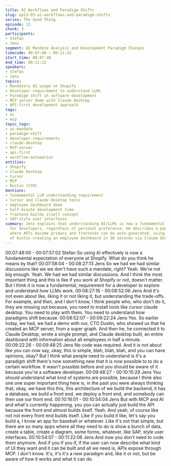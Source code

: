 ```yaml
---
title: AI Workflows and Paradigm Shifts
slug: ep13-03-ai-workflows-and-paradigm-shifts
series: The Good Thing
episode: 13
chunk: 3
participants:
- Stefan
- Jens
segment: AI Mandate Analysis and Development Paradigm Changes
timecode: 00:07:48 – 00:11:22
start_time: 00:07:48
end_time: 00:11:22
speakers:
- Stefan
- Jens
topics:
- Mandatory AI usage at Shopify
- Developer requirement to understand LLMs
- Paradigm shift in software development
- MCP server demo with Claude Desktop
- API-first development approach
tags:
- ai
- mcp
topic_tags:
- ai-mandate
- paradigm-shift
- developer-requirements
- claude-desktop
- MCP-server
- api-first
- workflow-automation
entities:
- Shopify
- Claude Desktop
- Cursor
- MCP
- Dustin (CTO)
mentions:
- fundamental LLM understanding requirement
- Cursor and Claude Desktop tools
- employee dashboard demo
- half-minute development time
- frontend builds itself concept
- SAP-style user interfaces
summary: Jens explains that understanding AI/LLMs is now a fundamental requirement
  for developers, regardless of personal preference. He describes a paradigm shift
  where APIs become primary and frontends can be auto-generated, using an example
  of Dustin creating an employee dashboard in 30 seconds via Claude Desktop and MCP.
---
```


00:07:48:00 - 00:07:57:02
Stefan
So using AI effectively is now a fundamental expectation of everyone at Shopify. What do you
think he means by that?
00:07:58:04 - 00:08:27:13
Jens
So we had we had similar discussions like we we don't have such a mandate, right? Yeah.
We're not big enough. Yeah. We had we had similar discussions. And I think the most important
thing and this is like if you work at Shopify or not, doesn't matter. But I think it is now a
fundamental, requirement for a developer to explore and understand how LLMs work.
00:08:27:16 - 00:08:52:06
Jens
And it's not even about like, liking it or not liking it, but understanding the trade-offs. For
example, and then, and I don't know, I think people who, who don't do it, they are missing out
because, you need to install tools like cursor claude desktop. You need to play with them. You
need to understand how paradigms shift because.
00:08:52:07 - 00:09:22:24
Jens
Yes. So earlier today, we had, we had a demo with our, CTO Dustin, who showed us that he
created an MCP server, from a super graph. And then he, he connected it to Claude Desktop,
wrote a single prompt, and Claude desktop built, an entire dashboard with information about all
employees in half a minute.
00:09:22:26 - 00:09:48:25
Jens
No code was required. And it is not about like you can now say, okay, this is simple, blah, blah,
blah, and you can have opinions, okay? But I think what people need to understand is it's a
paradigm shift there's now something new that it is now possible to to do a certain workflow. It
wasn't possible before and you should be aware of it because you're a software developer.
00:09:48:27 - 00:10:15:29
Jens
You should understand what kind of systems are possible, because I think also one one super
important thing here is, in the past you were always thinking that, okay, we have this this, this
architecture of we build the backend, it has a database, we build a front end, we deploy a front
end, and somebody can then use our front end.
00:10:16:01 - 00:10:54:04
Jens
But with MCP and AI and what's currently happening, you you can actually just build the API
because the front end almost builds itself. Yeah. And yeah, of course like not not every front end
builds itself. Like if you build it like, let's say you build a, I know an app for baseball or whatever.
Like it's not that simple, but there are so many apps where all they need to do is show a bunch
of data, create a table, create a diagram, some forms, whatever, like SAP, style user interfaces.
00:10:54:07 - 00:11:22:06
Jens
And now you don't need to code them anymore. And if you if you if, if the user can now describe
what kind of UI they want and it can be built and all we need is, APIs expose through MCP. I
don't know. It's, it's it's a new paradigm and, like it or not, but be aware of how it works and what
it can do.